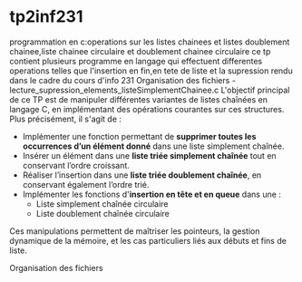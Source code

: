 # tp2inf231
programmation en c:operations sur les listes chainees et listes doublement chainee,liste chainee circulaire et doublement chainee circulaire ce tp contient plusieurs programme en langage qui effectuent differentes operations  telles que l'insertion en fin,en tete de liste et la supression rendu dans le cadre du cours d'info 231
Organisation des fichiers
-lecture_supression_elements_listeSimplementChainee.c
L'objectif principal de ce TP est de manipuler différentes variantes de listes chaînées en langage C, en implémentant des opérations courantes sur ces structures. Plus précisément, il s'agit de :

- Implémenter une fonction permettant de **supprimer toutes les occurrences d’un élément donné** dans une liste simplement chaînée.
- Insérer un élément dans une **liste triée simplement chaînée** tout en conservant l’ordre croissant.
- Réaliser l’insertion dans une **liste triée doublement chaînée**, en conservant également l’ordre trié.
- Implémenter les fonctions d'**insertion en tête et en queue** dans une :
  - Liste simplement chaînée circulaire
  - Liste doublement chaînée circulaire

Ces manipulations permettent de maîtriser les pointeurs, la gestion dynamique de la mémoire, et les cas particuliers liés aux débuts et fins de liste.


Organisation des fichiers

 
